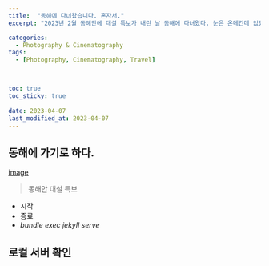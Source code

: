 ```yaml
---
title:  "동해에 다녀왔습니다. 혼자서."
excerpt: "2023년 2월 동해안에 대설 특보가 내린 날 동해에 다녀왔다. 눈은 온데간데 없었지만 혼자 만끽하는 동해는 생경하지만 환상적인 느낌을 안겨주었다. "

categories:
  - Photography & Cinematography
tags:
  - [Photography, Cinematography, Travel]



toc: true
toc_sticky: true
 
date: 2023-04-07
last_modified_at: 2023-04-07
---
```

## 동해에 가기로 하다.

[image](../assets/image/screenshot.png)
> 동해안 대설 특보 
- 시작 
- 종료
- *bundle exec jekyll serve*

## 로컬 서버 확인
